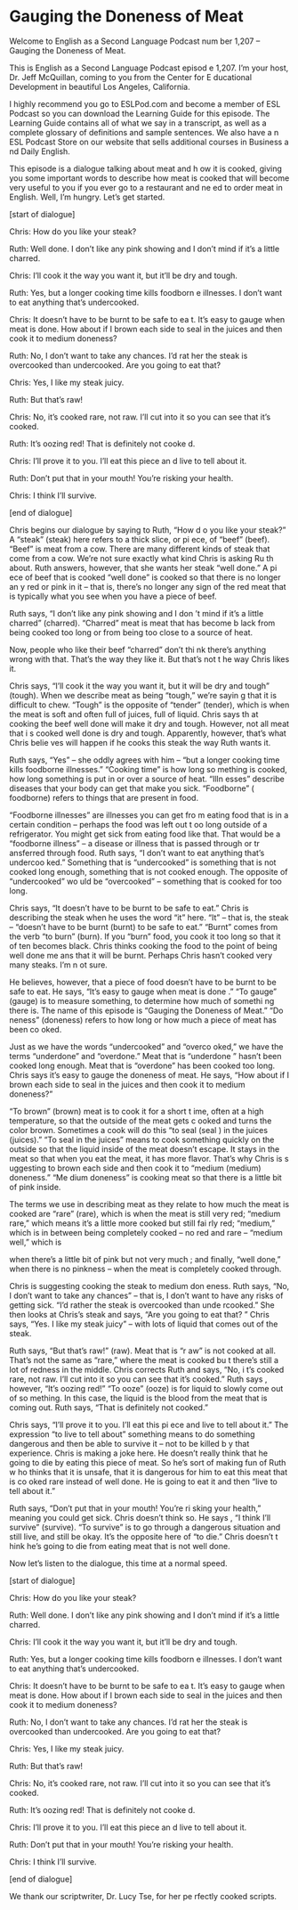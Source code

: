 # Gauging the Doneness of Meat

Welcome to English as a Second Language Podcast num ber 1,207 – Gauging the Doneness of Meat.

This is English as a Second Language Podcast episod e 1,207. I’m your host, Dr. Jeff McQuillan, coming to you from the Center for E ducational Development in beautiful Los Angeles, California.

I highly recommend you go to ESLPod.com and become a member of ESL Podcast so you can download the Learning Guide for this episode. The Learning Guide contains all of what we say in a transcript, as well as a complete glossary of definitions and sample sentences. We also have a n ESL Podcast Store on our website that sells additional courses in Business a nd Daily English.

This episode is a dialogue talking about meat and h ow it is cooked, giving you some important words to describe how meat is cooked  that will become very useful to you if you ever go to a restaurant and ne ed to order meat in English. Well, I’m hungry. Let’s get started.

[start of dialogue]

Chris: How do you like your steak?

Ruth: Well done. I don’t like any pink showing and I don’t mind if it’s a little charred.

Chris: I’ll cook it the way you want it, but it’ll be dry and tough.

Ruth: Yes, but a longer cooking time kills foodborn e illnesses. I don’t want to eat anything that’s undercooked.

Chris: It doesn’t have to be burnt to be safe to ea t. It’s easy to gauge when meat is done. How about if I brown each side to seal in the juices and then cook it to medium doneness?

Ruth: No, I don’t want to take any chances. I’d rat her the steak is overcooked than undercooked. Are you going to eat that?

Chris: Yes, I like my steak juicy.

Ruth: But that’s raw!

 Chris: No, it’s cooked rare, not raw. I’ll cut into  it so you can see that it’s cooked.

Ruth: It’s oozing red! That is definitely not cooke d.

Chris: I’ll prove it to you. I’ll eat this piece an d live to tell about it.

Ruth: Don’t put that in your mouth! You’re risking your health.

Chris: I think I’ll survive.

[end of dialogue]

Chris begins our dialogue by saying to Ruth, “How d o you like your steak?” A “steak” (steak) here refers to a thick slice, or pi ece, of “beef” (beef). “Beef” is meat from a cow. There are many different kinds of steak that come from a cow. We’re not sure exactly what kind Chris is asking Ru th about. Ruth answers, however, that she wants her steak “well done.” A pi ece of beef that is cooked “well done” is cooked so that there is no longer an y red or pink in it – that is, there’s no longer any sign of the red meat that is typically what you see when you have a piece of beef.

Ruth says, “I don’t like any pink showing and I don ’t mind if it’s a little charred” (charred). “Charred” meat is meat that has become b lack from being cooked too long or from being too close to a source of heat.

Now, people who like their beef “charred” don’t thi nk there’s anything wrong with that. That’s the way they like it. But that’s not t he way Chris likes it.

Chris says, “I’ll cook it the way you want it, but it will be dry and tough” (tough). When we describe meat as being “tough,” we’re sayin g that it is difficult to chew. “Tough” is the opposite of “tender” (tender), which  is when the meat is soft and often full of juices, full of liquid. Chris says th at cooking the beef well done will make it dry and tough. However, not all meat that i s cooked well done is dry and tough. Apparently, however, that’s what Chris belie ves will happen if he cooks this steak the way Ruth wants it.

Ruth says, “Yes” – she oddly agrees with him – “but  a longer cooking time kills foodborne illnesses.” “Cooking time” is how long so mething is cooked, how long something is put in or over a source of heat. “Illn esses” describe diseases that your body can get that make you sick. “Foodborne” ( foodborne) refers to things that are present in food.

 “Foodborne illnesses” are illnesses you can get fro m eating food that is in a certain condition – perhaps the food was left out t oo long outside of a refrigerator. You might get sick from eating food like that. That  would be a “foodborne illness” – a disease or illness that is passed through or tr ansferred through food. Ruth says, “I don’t want to eat anything that’s undercoo ked.” Something that is “undercooked” is something that is not cooked long enough, something that is not cooked enough. The opposite of “undercooked” wo uld be “overcooked” – something that is cooked for too long.

Chris says, “It doesn’t have to be burnt to be safe  to eat.” Chris is describing the steak when he uses the word “it” here. “It” – that is, the steak – “doesn’t have to be burnt (burnt) to be safe to eat.” “Burnt” comes from the verb “to burn” (burn). If you “burn” food, you cook it too long so that it of ten becomes black. Chris thinks cooking the food to the point of being well done me ans that it will be burnt. Perhaps Chris hasn’t cooked very many steaks. I’m n ot sure.

He believes, however, that a piece of food doesn’t have to be burnt to be safe to eat. He says, “It’s easy to gauge when meat is done .” “To gauge” (gauge) is to measure something, to determine how much of somethi ng there is. The name of this episode is “Gauging the Doneness of Meat.” “Do neness” (doneness) refers to how long or how much a piece of meat has been co oked.

Just as we have the words “undercooked” and “overco oked,” we have the terms “underdone” and “overdone.” Meat that is “underdone ” hasn’t been cooked long enough. Meat that is “overdone” has been cooked too  long. Chris says it’s easy to gauge the doneness of meat. He says, “How about if I brown each side to seal in the juices and then cook it to medium doneness?”

“To brown” (brown) meat is to cook it for a short t ime, often at a high temperature, so that the outside of the meat gets c ooked and turns the color brown. Sometimes a cook will do this “to seal (seal ) in the juices (juices).” “To seal in the juices” means to cook something quickly  on the outside so that the liquid inside of the meat doesn’t escape. It stays in the meat so that when you eat the meat, it has more flavor. That’s why Chris is s uggesting to brown each side and then cook it to “medium (medium) doneness.” “Me dium doneness” is cooking meat so that there is a little bit of pink inside.

The terms we use in describing meat as they relate to how much the meat is cooked are “rare” (rare), which is when the meat is  still very red; “medium rare,” which means it’s a little more cooked but still fai rly red; “medium,” which is in between being completely cooked – no red and rare –  “medium well,” which is

when there’s a little bit of pink but not very much ; and finally, “well done,” when there is no pinkness – when the meat is completely cooked through.

Chris is suggesting cooking the steak to medium don eness. Ruth says, “No, I don’t want to take any chances” – that is, I don’t want to have any risks of getting sick. “I’d rather the steak is overcooked than unde rcooked.” She then looks at Chris’s steak and says, “Are you going to eat that? ” Chris says, “Yes. I like my steak juicy” – with lots of liquid that comes out of the steak.

Ruth says, “But that’s raw!” (raw). Meat that is “r aw” is not cooked at all. That’s not the same as “rare,” where the meat is cooked bu t there’s still a lot of redness in the middle. Chris corrects Ruth and says, “No, i t’s cooked rare, not raw. I’ll cut into it so you can see that it’s cooked.” Ruth says , however, “It’s oozing red!” “To ooze” (ooze) is for liquid to slowly come out of so mething. In this case, the liquid is the blood from the meat that is coming out. Ruth  says, “That is definitely not cooked.”

Chris says, “I’ll prove it to you. I’ll eat this pi ece and live to tell about it.” The expression “to live to tell about” something means to do something dangerous and then be able to survive it – not to be killed b y that experience. Chris is making a joke here. He doesn’t really think that he  going to die by eating this piece of meat. So he’s sort of making fun of Ruth w ho thinks that it is unsafe, that it is dangerous for him to eat this meat that is co oked rare instead of well done. He is going to eat it and then “live to tell about it.”

Ruth says, “Don’t put that in your mouth! You’re ri sking your health,” meaning you could get sick. Chris doesn’t think so. He says , “I think I’ll survive” (survive). “To survive” is to go through a dangerous situation  and still live, and still be okay. It’s the opposite here of “to die.” Chris doesn’t t hink he’s going to die from eating meat that is not well done.

Now let’s listen to the dialogue, this time at a normal speed.

[start of dialogue]

Chris: How do you like your steak?

Ruth: Well done. I don’t like any pink showing and I don’t mind if it’s a little charred.

Chris: I’ll cook it the way you want it, but it’ll be dry and tough.

Ruth: Yes, but a longer cooking time kills foodborn e illnesses. I don’t want to eat anything that’s undercooked.

Chris: It doesn’t have to be burnt to be safe to ea t. It’s easy to gauge when meat is done. How about if I brown each side to seal in the juices and then cook it to medium doneness?

Ruth: No, I don’t want to take any chances. I’d rat her the steak is overcooked than undercooked. Are you going to eat that?

Chris: Yes, I like my steak juicy.

Ruth: But that’s raw!

Chris: No, it’s cooked rare, not raw. I’ll cut into  it so you can see that it’s cooked.

Ruth: It’s oozing red! That is definitely not cooke d.

Chris: I’ll prove it to you. I’ll eat this piece an d live to tell about it.

Ruth: Don’t put that in your mouth! You’re risking your health.

Chris: I think I’ll survive.

[end of dialogue]

We thank our scriptwriter, Dr. Lucy Tse, for her pe rfectly cooked scripts.



